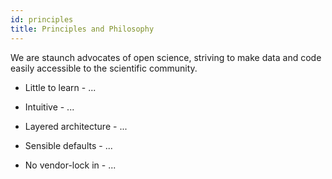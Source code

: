 ```yaml
---
id: principles
title: Principles and Philosophy 
---
```


We are staunch advocates of open science, striving to make data and code easily accessible to the scientific community.

- Little to learn - ...

- Intuitive - ...

- Layered architecture - ...

- Sensible defaults - ...

- No vendor-lock in - ...

